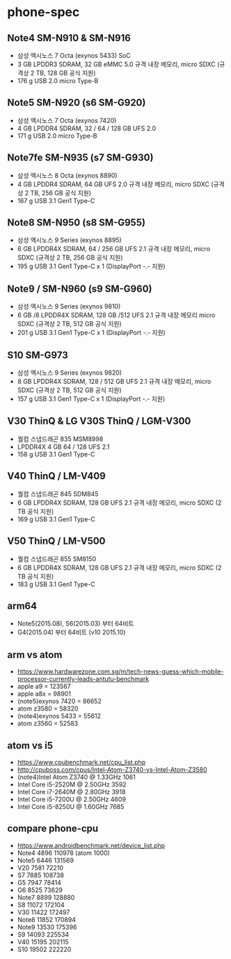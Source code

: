 # phone-spec

<!--
description = 정리자료
tag = it, pc, phone
-->

## Note4 SM-N910 & SM-N916
- 삼성 엑시노스 7 Octa (exynos 5433) SoC
- 3 GB LPDDR3 SDRAM, 32 GB eMMC 5.0 규격 내장 메모리, micro SDXC (규격상 2 TB, 128 GB 공식 지원)
- 176 g USB 2.0 micro Type-B
## Note5 SM-N920 (s6 SM-G920)
- 삼성 엑시노스 7 Octa (exynos 7420)
- 4 GB LPDDR4 SDRAM, 32 / 64 / 128 GB UFS 2.0
- 171 g USB 2.0 micro Type-B
## Note7fe SM-N935 (s7 SM-G930)
- 삼성 엑시노스 8 Octa (exynos 8890)
- 4 GB LPDDR4 SDRAM, 64 GB UFS 2.0 규격 내장 메모리, micro SDXC (규격상 2 TB, 256 GB 공식 지원)
- 167 g USB 3.1 Gen1 Type-C
## Note8 SM-N950 (s8 SM-G955)
- 삼성 엑시노스 9 Series (exynos 8895)
- 6 GB LPDDR4X SDRAM, 64 / 256 GB UFS 2.1 규격 내장 메모리, micro SDXC (규격상 2 TB, 256 GB 공식 지원)
- 195 g USB 3.1 Gen1 Type-C x 1 (DisplayPort -.- 지원)
## Note9 / SM-N960 (s9 SM-G960)
- 삼성 엑시노스 9 Series (exynos 9810)
- 6 GB /8 LPDDR4X SDRAM, 128 GB /512 UFS 2.1 규격 내장 메모리 micro SDXC (규격상 2 TB, 512 GB 공식 지원)
- 201 g USB 3.1 Gen1 Type-C x 1 (DisplayPort -.- 지원)
## S10 SM-G973
- 삼성 엑시노스 9 Series (exynos 9820)
- 8 GB LPDDR4X SDRAM, 128 / 512 GB UFS 2.1 규격 내장 메모리, micro SDXC (규격상 2 TB, 512 GB 공식 지원)
- 157 g USB 3.1 Gen1 Type-C x 1 (DisplayPort -.- 지원)

## V30 ThinQ & LG V30S ThinQ / LGM-V300
- 퀄컴 스냅드래곤 835 MSM8998
- LPDDR4X 4 GB 64 / 128 UFS 2.1
- 158 g USB 3.1 Gen1 Type-C
## V40 ThinQ / LM-V409
- 퀄컴 스냅드래곤 845 SDM845
- 6 GB LPDDR4X SDRAM, 128 GB UFS 2.1 규격 내장 메모리, micro SDXC (2 TB 공식 지원)
- 169 g USB 3.1 Gen1 Type-C
## V50 ThinQ / LM-V500
- 퀄컴 스냅드래곤 855 SM8150
- 6 GB LPDDR4X SDRAM, 128 GB UFS 2.1 규격 내장 메모리, micro SDXC (2 TB 공식 지원)
- 183 g USB 3.1 Gen1 Type-C

## arm64
- Note5(2015.08), S6(2015.03) 부터 64비트
- G4(2015.04) 부터 64비트 (v10 2015.10)

## arm vs atom
- https://www.hardwarezone.com.sg/m/tech-news-guess-which-mobile-processor-currently-leads-antutu-benchmark
- apple a9 = 123567
- apple a8x = 98901
- (note5)exynos 7420 = 86652
- atom z3580 = 58320
- (note4)exynos 5433 = 55612
- atom z3560 = 52583

## atom vs i5
- https://www.cpubenchmark.net/cpu_list.php
- http://cpuboss.com/cpus/Intel-Atom-Z3740-vs-Intel-Atom-Z3580
- (note4)Intel Atom Z3740 @ 1.33GHz 1061
- Intel Core i5-2520M @ 2.50GHz 3592
- Intel Core i7-2640M @ 2.80GHz 3918
- Intel Core i5-7200U @ 2.50GHz 4609
- Intel Core i5-8250U @ 1.60GHz 7685

## compare phone-cpu
- https://www.androidbenchmark.net/device_list.php
- Note4 4896 110978 (atom 1000)
- Note5 6446 131569
- V20 7581 72210
- S7 7885 108738
- G5 7947 78414
- G6 8525 73629
- Note7 8899 128880
- S8 11072 172104
- V30 11422 172497
- Note8 11852 170894
- Note9 13530 175396
- S9 14093 225534
- V40 15195 202115
- S10 19502 222220
